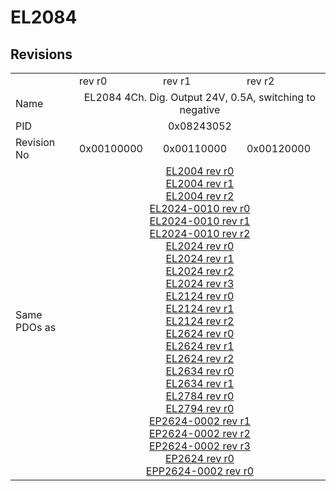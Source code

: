 # EL2084

## Revisions
<table>
<tr>
<td></td>
<td>rev r0</td>
<td>rev r1</td>
<td>rev r2</td>
</tr>
<tr>
<td>Name</td>
<td colspan=3 align="center">EL2084 4Ch. Dig. Output 24V, 0.5A, switching to negative</td>
</tr>
<tr>
<td>PID</td>
<td colspan=3 align="center">0x08243052</td>
</tr>
<tr>
<td>Revision No</td>
<td>0x00100000</td>
<td>0x00110000</td>
<td>0x00120000</td>
</tr>
<tr>
<td>Same PDOs as</td>
<td colspan=3 align="center"><a href="EL2004.md">EL2004 rev r0</a><br/><a href="EL2004.md">EL2004 rev r1</a><br/><a href="EL2004.md">EL2004 rev r2</a><br/><a href="EL2024-0010.md">EL2024-0010 rev r0</a><br/><a href="EL2024-0010.md">EL2024-0010 rev r1</a><br/><a href="EL2024-0010.md">EL2024-0010 rev r2</a><br/><a href="EL2024.md">EL2024 rev r0</a><br/><a href="EL2024.md">EL2024 rev r1</a><br/><a href="EL2024.md">EL2024 rev r2</a><br/><a href="EL2024.md">EL2024 rev r3</a><br/><a href="EL2124.md">EL2124 rev r0</a><br/><a href="EL2124.md">EL2124 rev r1</a><br/><a href="EL2124.md">EL2124 rev r2</a><br/><a href="EL2624.md">EL2624 rev r0</a><br/><a href="EL2624.md">EL2624 rev r1</a><br/><a href="EL2624.md">EL2624 rev r2</a><br/><a href="EL2634.md">EL2634 rev r0</a><br/><a href="EL2634.md">EL2634 rev r1</a><br/><a href="EL2784.md">EL2784 rev r0</a><br/><a href="EL2794.md">EL2794 rev r0</a><br/><a href="EP2624-0002.md">EP2624-0002 rev r1</a><br/><a href="EP2624-0002.md">EP2624-0002 rev r2</a><br/><a href="EP2624-0002.md">EP2624-0002 rev r3</a><br/><a href="EP2624.md">EP2624 rev r0</a><br/><a href="EPP2624-0002.md">EPP2624-0002 rev r0</a></td>
</tr>
</table>
